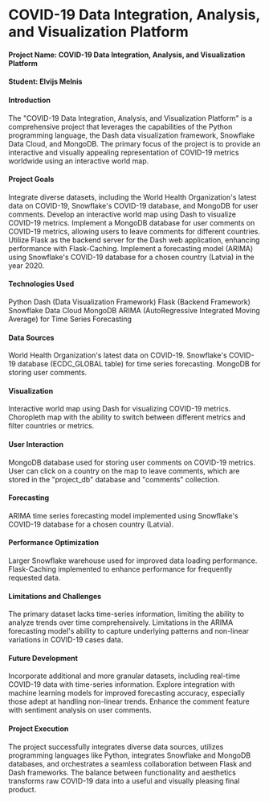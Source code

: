 # COVID-19 Data Integration, Analysis, and Visualization Platform

#### Project Name: COVID-19 Data Integration, Analysis, and Visualization Platform

#### Student: Elvijs Melnis

#### Introduction
The "COVID-19 Data Integration, Analysis, and Visualization Platform" is a comprehensive project that leverages the capabilities of the Python programming language, the Dash data visualization framework, Snowflake Data Cloud, and MongoDB. The primary focus of the project is to provide an interactive and visually appealing representation of COVID-19 metrics worldwide using an interactive world map.

#### Project Goals
Integrate diverse datasets, including the World Health Organization's latest data on COVID-19, Snowflake's COVID-19 database, and MongoDB for user comments.
Develop an interactive world map using Dash to visualize COVID-19 metrics.
Implement a MongoDB database for user comments on COVID-19 metrics, allowing users to leave comments for different countries.
Utilize Flask as the backend server for the Dash web application, enhancing performance with Flask-Caching.
Implement a forecasting model (ARIMA) using Snowflake's COVID-19 database for a chosen country (Latvia) in the year 2020.

#### Technologies Used
Python
Dash (Data Visualization Framework)
Flask (Backend Framework)
Snowflake Data Cloud
MongoDB
ARIMA (AutoRegressive Integrated Moving Average) for Time Series Forecasting

#### Data Sources
World Health Organization's latest data on COVID-19.
Snowflake's COVID-19 database (ECDC_GLOBAL table) for time series forecasting.
MongoDB for storing user comments.

#### Visualization
Interactive world map using Dash for visualizing COVID-19 metrics.
Choropleth map with the ability to switch between different metrics and filter countries or metrics.

#### User Interaction
MongoDB database used for storing user comments on COVID-19 metrics.
User can click on a country on the map to leave comments, which are stored in the "project_db" database and "comments" collection.

#### Forecasting
ARIMA time series forecasting model implemented using Snowflake's COVID-19 database for a chosen country (Latvia).

#### Performance Optimization
Larger Snowflake warehouse used for improved data loading performance.
Flask-Caching implemented to enhance performance for frequently requested data.

#### Limitations and Challenges
The primary dataset lacks time-series information, limiting the ability to analyze trends over time comprehensively.
Limitations in the ARIMA forecasting model's ability to capture underlying patterns and non-linear variations in COVID-19 cases data.

#### Future Development
Incorporate additional and more granular datasets, including real-time COVID-19 data with time-series information.
Explore integration with machine learning models for improved forecasting accuracy, especially those adept at handling non-linear trends.
Enhance the comment feature with sentiment analysis on user comments.

#### Project Execution
The project successfully integrates diverse data sources, utilizes programming languages like Python, integrates Snowflake and MongoDB databases, and orchestrates a seamless collaboration between Flask and Dash frameworks. The balance between functionality and aesthetics transforms raw COVID-19 data into a useful and visually pleasing final product.
